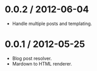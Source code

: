 
0.0.2 / 2012-06-04
==================

  * Handle multiple posts and templating.

0.0.1 / 2012-05-25
==================

  * Blog post resolver.
  * Mardown to HTML renderer.
